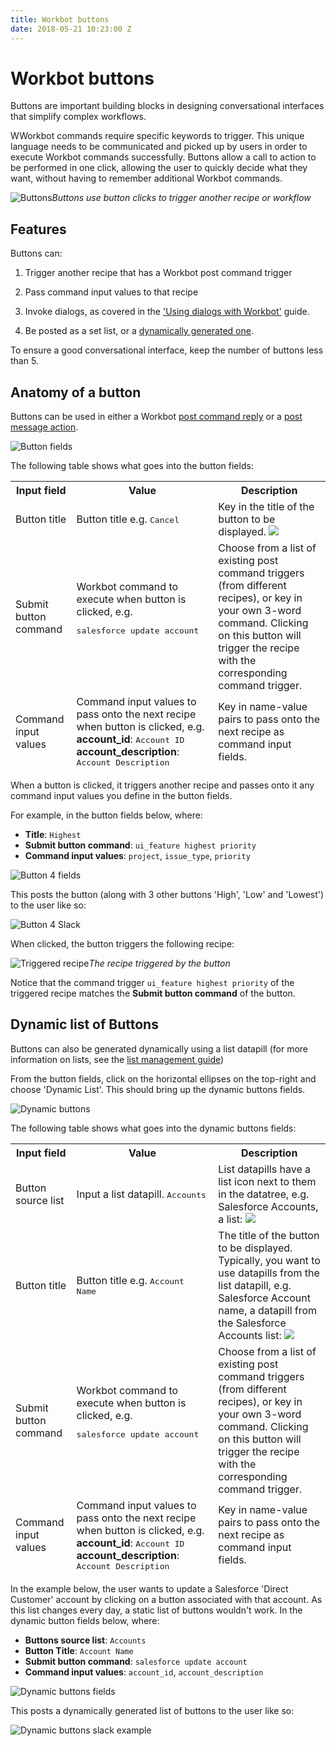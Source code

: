 ```yaml
---
title: Workbot buttons
date: 2018-05-21 10:23:00 Z
---
```


# Workbot buttons
Buttons are important building blocks in designing conversational interfaces that simplify complex workflows.

WWorkbot commands require specific keywords to trigger. This unique language needs to be communicated and picked up by users in order to execute Workbot commands successfully. Buttons allow a call to action to be performed in one click, allowing the user to quickly decide what they want, without having to remember additional Workbot commands.

![Buttons](/assets/images/workbot/workbot-buttons/buttons.png)*Buttons use button clicks to trigger another recipe or workflow*

## Features

Buttons can:

1. Trigger another recipe that has a Workbot post command trigger

2. Pass command input values to that recipe

3. Invoke dialogs, as covered in the ['Using dialogs with Workbot'](https://docs.workato.com/workbot/using-dialogs-with-workbot.html) guide.

4. Be posted as a set list, or a [dynamically generated one](#dynamic-list).

To ensure a good conversational interface, keep the number of buttons less than 5.

## Anatomy of a button

Buttons can be used in either a Workbot [post command reply](https://docs.workato.com/workbot/workbot-command-reply.html) or a [post message action](https://docs.workato.com/workbot/workbot-actions.html#post-messages).

![Button fields](/assets/images/workbot/workbot-buttons/buttons-fields.png)

The following table shows what goes into the button fields:

<table class="unchanged rich-diff-level-one">
    <thead>
        <tr>
            <th>Input field</th>
            <th>Value</th>
            <th>Description</th>
        </tr>
        <tr>
          <td>Button title</td>
          <td>
            Button title e.g. <kbd>Cancel</kbd>
          </td>
          <td>
            Key in the title of the button to be displayed.
            <img src="/assets/images/workbot/workbot-buttons/button-title.png"></img>
          </td>
        </tr>
        <tr>
          <td>Submit button command</td>
          <td>Workbot command to execute when button is clicked, e.g.
          <pre>salesforce update account</code>
          </td>
          <td>
            Choose from a list of existing post command triggers (from different recipes), or key in your own 3-word command. Clicking on this button will trigger the recipe with the corresponding command trigger.
          </td>
        </tr>
        <tr>
          <td>Command input values</td>
          <td>
          Command input values to pass onto the next recipe when button is clicked, e.g.<br>
          <b>account_id</b>: <kbd>Account ID</kbd>
          <b>account_description</b>: <kbd>Account Description</kbd>
          </td>
          <td>
          Key in name-value pairs to pass onto the next recipe as command input fields.
          </td>
        </tr>
      </tbody>
    </table>

When a button is clicked, it triggers another recipe and passes onto it any command input values you define in the button fields.

For example, in the button fields below, where:

- **Title**: ``Highest``
- **Submit button command**: ``ui_feature highest priority``
- **Command input values**: ``project``, ``issue_type``, ``priority``

![Button 4 fields](/assets/images/workbot/workbot-buttons/button-4-fields.png)

This posts the button (along with 3 other buttons 'High', 'Low' and 'Lowest') to the user like so:

![Button 4 Slack](/assets/images/workbot/workbot-buttons/button-4-slack.png)

When clicked, the button triggers the following recipe:

![Triggered recipe](/assets/images/workbot/workbot-buttons/triggered-recipe.png)*The recipe triggered by the button*

Notice that the command trigger ``ui_feature highest priority`` of the triggered recipe matches the **Submit button command** of the button.

## Dynamic list of Buttons

Buttons can also be generated dynamically using a list datapill (for more information on lists, see the [list management guide](https://docs.workato.com/features/list-management.html))

From the button fields, click on the horizontal ellipses on the top-right and choose 'Dynamic List'. This should bring up the dynamic buttons fields.

![Dynamic buttons](/assets/images/workbot/workbot-buttons/dynamic-buttons.png)

The following table shows what goes into the dynamic buttons fields:

<table class="unchanged rich-diff-level-one">
    <thead>
        <tr>
            <th>Input field</th>
            <th>Value</th>
            <th>Description</th>
        </tr>
        <tr>
          <td>Button source list</td>
          <td>
            Input a list datapill. <kbd>Accounts</kbd>
          </td>
          <td>
            List datapills have a list icon next to them in the datatree, e.g. Salesforce Accounts, a list:
            <img src="/assets/images/workbot/workbot-buttons/list-datapill.png"></img>
          </td>
        </tr>
        <tr>
          <td>Button title</td>
          <td>
            Button title e.g. <kbd>Account Name</kbd>
          </td>
          <td>
            The title of the button to be displayed. Typically, you want to use datapills from the list datapill, e.g. Salesforce Account name, a datapill from the Salesforce Accounts list:
            <img src="/assets/images/workbot/workbot-buttons/datapill-from-list-datapill.png"></img>
          </td>
        </tr>
        <tr>
          <td>Submit button command</td>
          <td>Workbot command to execute when button is clicked, e.g.
          <pre>salesforce update account</code>
          </td>
          <td>
            Choose from a list of existing post command triggers (from different recipes), or key in your own 3-word command. Clicking on this button will trigger the recipe with the corresponding command trigger.
          </td>
        </tr>
        <tr>
          <td>Command input values</td>
          <td>
            Command input values to pass onto the next recipe when button is clicked, e.g.<br>
            <b>account_id</b>: <kbd>Account ID</kbd>
            <b>account_description</b>: <kbd>Account Description</kbd>
          </td>
          <td>
          Key in name-value pairs to pass onto the next recipe as command input fields.
          </td>
        </tr>
      </tbody>
    </table>

In the example below, the user wants to update a Salesforce 'Direct Customer' account by clicking on a button associated with that account. As this list changes every day, a static list of buttons wouldn't work. In the dynamic button fields below, where:
  - **Buttons source list**: ``Accounts``
  - **Button Title**: ``Account Name``
  - **Submit button command**: ``salesforce update account``
  - **Command input values**: ``account_id``, ``account_description``

![Dynamic buttons fields](/assets/images/workbot/workbot-buttons/dynamic-buttons-fields-example.png)

This posts a dynamically generated list of buttons to the user like so:

![Dynamic buttons slack example](/assets/images/workbot/workbot-buttons/dynamic-buttons-slack-example.png)
